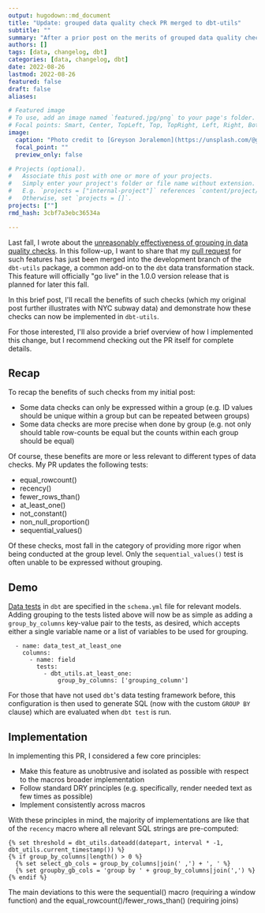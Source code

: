 ```yaml
---
output: hugodown::md_document
title: "Update: grouped data quality check PR merged to dbt-utils"
subtitle: ""
summary: "After a prior post on the merits of grouped data quality checks, I demo my newly merged implementation for dbt"
authors: []
tags: [data, changelog, dbt]
categories: [data, changelog, dbt]
date: 2022-08-26
lastmod: 2022-08-26
featured: false
draft: false
aliases:

# Featured image
# To use, add an image named `featured.jpg/png` to your page's folder.
# Focal points: Smart, Center, TopLeft, Top, TopRight, Left, Right, BottomLeft, Bottom, BottomRight.
image:
  caption: "Photo credit to [Greyson Joralemon](https://unsplash.com/@greysonjoralemon) on Unsplash"
  focal_point: ""
  preview_only: false

# Projects (optional).
#   Associate this post with one or more of your projects.
#   Simply enter your project's folder or file name without extension.
#   E.g. `projects = ["internal-project"]` references `content/project/deep-learning/index.md`.
#   Otherwise, set `projects = []`.
projects: [""]
rmd_hash: 3cbf7a3ebc36534a

---
```


Last fall, I wrote about the [unreasonably effectiveness of grouping in data quality checks](https://www.emilyriederer.com/post/grouping-data-quality/). In this follow-up, I want to share that my [pull request](https://github.com/dbt-labs/dbt-utils/pull/633) for such features has just been merged into the development branch of the `dbt-utils` package, a common add-on to the `dbt` data transformation stack. This feature will officially "go live" in the 1.0.0 version release that is planned for later this fall.

In this brief post, I'll recall the benefits of such checks (which my original post further illustrates with NYC subway data) and demonstrate how these checks can now be implemented in `dbt-utils`.

For those interested, I'll also provide a brief overview of how I implemented this change, but I recommend checking out the PR itself for complete details.

## Recap

To recap the benefits of such checks from my initial post:

-   Some data checks can only be expressed within a group (e.g. ID values should be unique within a group but can be repeated between groups)
-   Some data checks are more precise when done by group (e.g. not only should table row-counts be equal but the counts within each group should be equal)

Of course, these benefits are more or less relevant to different types of data checks. My PR updates the following tests:

-   equal\_rowcount()
-   recency()
-   fewer\_rows\_than()
-   at\_least\_one()
-   not\_constant()
-   non\_null\_proportion()
-   sequential\_values()

Of these checks, most fall in the category of providing more rigor when being conducted at the group level. Only the `sequential_values()` test is often unable to be expressed without grouping.

## Demo

[Data tests](https://docs.getdbt.com/docs/building-a-dbt-project/tests) in `dbt` are specified in the `schema.yml` file for relevant models. Adding grouping to the tests listed above will now be as simple as adding a `group_by_columns` key-value pair to the tests, as desired, which accepts either a single variable name or a list of variables to be used for grouping.

<div class="highlight">

<pre class='chroma'><code class='language-r' data-lang='r'>  - name: data_test_at_least_one
    columns:
      - name: field
        tests:
          - dbt_utils.at_least_one:
              group_by_columns: ['grouping_column']
</code></pre>

</div>

For those that have not used `dbt`'s data testing framework before, this configuration is then used to generate SQL (now with the custom `GROUP BY` clause) which are evaluated when `dbt test` is run.

## Implementation

In implementing this PR, I considered a few core principles:

-   Make this feature as unobtrusive and isolated as possible with respect to the macros broader implementation
-   Follow standard DRY principles (e.g. specifically, render needed text as few times as possible)
-   Implement consistently across macros

With these principles in mind, the majority of implementations are like that of the `recency` macro where all relevant SQL strings are pre-computed:

    {% set threshold = dbt_utils.dateadd(datepart, interval * -1, dbt_utils.current_timestamp()) %}
    {% if group_by_columns|length() > 0 %}
      {% set select_gb_cols = group_by_columns|join(' ,') + ', ' %}
      {% set groupby_gb_cols = 'group by ' + group_by_columns|join(',') %}
    {% endif %}

The main deviations to this were the sequential() macro (requiring a window function) and the equal\_rowcount()/fewer\_rows\_than() (requiring joins)

